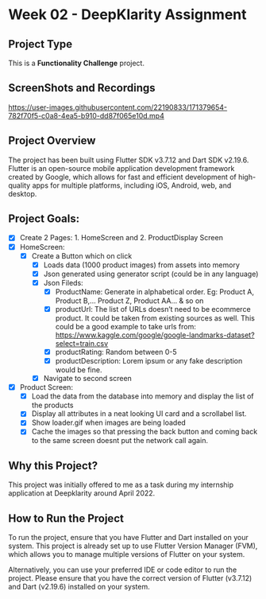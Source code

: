 # Week 02 - DeepKlarity Assignment

## Project Type

This is a **Functionality Challenge** project.

## ScreenShots and Recordings

https://user-images.githubusercontent.com/22190833/171379654-782f70f5-c0a8-4ea5-b910-dd87f065e10d.mp4

## Project Overview

The project has been built using Flutter SDK v3.7.12 and Dart SDK v2.19.6. Flutter is an open-source mobile application development framework created by Google, which allows for fast and efficient development of high-quality apps for multiple platforms, including iOS, Android, web, and desktop.

## Project Goals:

* [X] Create 2 Pages: 1. HomeScreen and 2. ProductDisplay Screen
* [X] HomeScreen:
  * [X] Create a Button which on click
    * [X] Loads data (1000 product images) from assets into memory
    * [X] Json generated using generator script (could be in any language)
    * [X] Json Fileds:
      * [X] ProductName: Generate in alphabetical order. Eg: Product A, Product B,...
        Product Z, Product AA… & so on
      * [X] productUrl: The list of URLs doesn’t need to be ecommerce product. It could be
        taken from existing sources as well. This could be a good example to take urls
        from: https://www.kaggle.com/google/google-landmarks-dataset?select=train.csv
      * [X] productRating: Random between 0-5
      * [X] productDescription: Lorem ipsum or any fake description would be fine.
    * [X] Navigate to second screen
* [X] Product Screen:
  * [X] Load the data from the database into memory and display the list of the products
  * [X] Display all attributes in a neat looking UI card and a scrollabel list.
  * [X] Show loader.gif when images are being loaded
  * [X] Cache the images so that pressing the back button and coming back to the same screen
    doesnt put the network call again.

## Why this Project?

This project was initially offered to me as a task during my internship application at Deepklarity around April 2022.

## How to Run the Project

To run the project, ensure that you have Flutter and Dart installed on your system. This project is already set up to use Flutter Version Manager (FVM), which allows you to manage multiple versions of Flutter on your system.

Alternatively, you can use your preferred IDE or code editor to run the project. Please ensure that you have the correct version of Flutter (v3.7.12) and Dart (v2.19.6) installed on your system.
